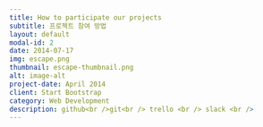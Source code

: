 ```yaml
---
title: How to participate our projects
subtitle: 프로젝트 참여 방법
layout: default
modal-id: 2
date: 2014-07-17
img: escape.png
thumbnail: escape-thumbnail.png
alt: image-alt
project-date: April 2014
client: Start Bootstrap
category: Web Development
description: github<br />git<br /> trello <br /> slack <br />
---
```

